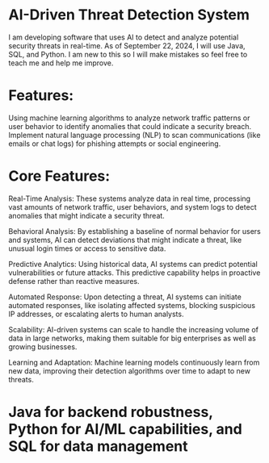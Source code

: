 # AI-Driven Threat Detection System

I am developing software that uses AI to detect and analyze potential security threats in real-time. As of September 22, 2024, I will use Java, SQL, and Python. I am new to this so I will make mistakes so feel free to teach me and help me improve.

# Features:

Using machine learning algorithms to analyze network traffic patterns or user behavior to identify anomalies that could indicate a security breach. Implement natural language processing (NLP) to scan communications (like emails or chat logs) for phishing attempts or social engineering.

# Core Features:
Real-Time Analysis: These systems analyze data in real time, processing vast amounts of network traffic, user behaviors, and system logs to detect anomalies that might indicate a security threat.

Behavioral Analysis: By establishing a baseline of normal behavior for users and systems, AI can detect deviations that might indicate a threat, like unusual login times or access to sensitive data.

Predictive Analytics: Using historical data, AI systems can predict potential vulnerabilities or future attacks. This predictive capability helps in proactive defense rather than reactive measures.

Automated Response: Upon detecting a threat, AI systems can initiate automated responses, like isolating affected systems, blocking suspicious IP addresses, or escalating alerts to human analysts.

Scalability: AI-driven systems can scale to handle the increasing volume of data in large networks, making them suitable for big enterprises as well as growing businesses.

Learning and Adaptation: Machine learning models continuously learn from new data, improving their detection algorithms over time to adapt to new threats.

# Java for backend robustness, Python for AI/ML capabilities, and SQL for data management

